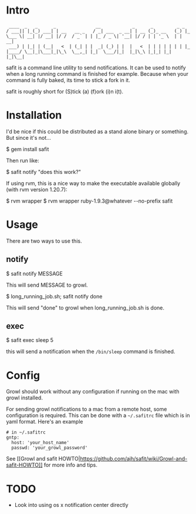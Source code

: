 # Intro
     ____  _   _      _               __            _      _         _ _
    / ___|| |_(_) ___| | __   __ _   / _| ___  _ __| | __ (_)_ __   (_) |_
    \___ \| __| |/ __| |/ /  / _` | | |_ / _ \| '__| |/ / | | '_ \  | | __|
     ___) | |_| | (__|   <  | (_| | |  _| (_) | |  |   <  | | | | | | | |_
    |____/ \__|_|\___|_|\_\  \__,_| |_|  \___/|_|  |_|\_\ |_|_| |_| |_|\__|


safit is a command line utility to send notifications. It can be used to
notify when a long running command is finished for example. Because when
your command is fully baked, its time to stick a fork in it.

safit is roughly short for (S)tick (a) (f)ork (i)n i(t).

# Installation

I'd be nice if this could be distributed as a stand alone binary or
something. But since it's not...

   $ gem install safit

Then run like:

   $ safit notify "does this work?"

If using rvm, this is a nice way to make the executable available
globally (with rvm version 1.20.7):

  $ rvm wrapper
  $ rvm wrapper ruby-1.9.3@whatever --no-prefix safit
   
# Usage

There are two ways to use this.

## notify

  $ safit notify MESSAGE

This will send MESSAGE to growl.

  $ long_running_job.sh; safit notify done

This will send "done" to growl when long_running_job.sh is done.

## exec

  $ safit exec sleep 5

this will send a notification when the `/bin/sleep` command is
finished.

# Config

Growl should work without any configuration if running on the mac with
growl installed.

For sending growl notifications to a mac from a remote host, some
configuration is required. This can be done with a `~/.safitrc` file which is
in yaml format. Here's an example

    # in ~/.safitrc
    gntp:
      host: 'your_host_name'
      passwd: 'your_growl_password'

See [[Growl and safit HOWTO|https://github.com/ajh/safit/wiki/Growl-and-safit-HOWTO]] for more info and tips.

# TODO

* Look into using os x notification center directly
